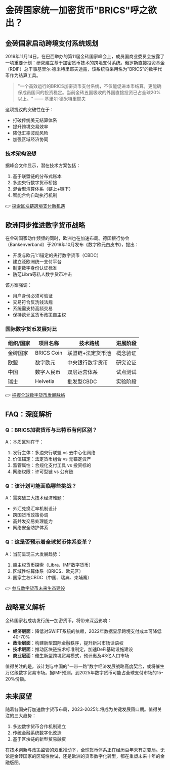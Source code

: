 # 金砖国家统一加密货币"BRICS"呼之欲出？

## 金砖国家启动跨境支付系统规划

2019年11月14日，在巴西举办的第11届金砖国家峰会上，成员国商业委员会披露了一项重要计划：研究建立基于加密货币技术的跨境支付系统。俄罗斯直接投资基金（RDIF）总干事基里尔·德米特里耶夫透露，该系统将采用名为"BRICS"的数字代币作为结算工具。

> "一个高效运行的BRICS加密货币支付系统，不仅能促进本币结算，更能确保成员国间的投资稳定。当前金砖五国吸收的外国直接投资已占全球20%以上。" —— 基里尔·德米特里耶夫

这项提议的突破性在于：
- 打破传统美元结算体系
- 提升跨境交易效率
- 降低汇率波动风险
- 加强区域经济协同

### 技术架构设想
据峰会文件显示，潜在技术方案包括：
1. 基于联盟链的分布式账本
2. 多边央行数字货币桥接
3. 混合型清算体系（链上+链下）
4. 智能合约自动执行机制

👉 [探索区块链跨境支付新机遇](https://bit.ly/okx_welcome)

## 欧洲同步推进数字货币战略

在金砖国家动作频频的同时，欧洲也在加速布局。德国银行协会（Bankenverband）于2019年10月发布《数字欧元白皮书》，提出：
- 开发与欧元1:1锚定的央行数字货币（CBDC）
- 建立泛欧洲统一支付平台
- 制定数字身份认证标准
- 防范Libra等私人数字货币冲击

该方案强调：
- 用户身份必须可验证
- 交易符合反洗钱法规
- 系统需支持高频交易
- 保持欧元区货币政策自主权

### 国际数字货币发展对比

| 组织/国家 | 项目名称 | 技术路线 | 进展阶段 |
|----------|----------|----------|----------|
| 金砖国家 | BRICS Coin | 联盟链+法定货币池 | 概念验证 |
| 欧盟     | 数字欧元   | 中央银行数字货币 | 研究论证 |
| 中国     | 数字人民币 | 双层运营体系 | 试点测试 |
| 瑞士     | Helvetia   | 批发型CBDC | 实验阶段 |

👉 [把握全球数字货币发展脉络](https://bit.ly/okx_welcome)

## FAQ：深度解析

### Q：BRICS加密货币与比特币有何区别？
A：本质区别在于：
1. 发行主体：多边央行联盟 vs 去中心化网络
2. 价值锚定：法定货币组合 vs 无锚定资产
3. 监管属性：合规化支付工具 vs 投资标的
4. 网络权限：许可型链 vs 公有链

### Q：该计划可能面临哪些挑战？
A：需突破三大技术经济难题：
- 外汇兑换汇率机制设计
- 跨国货币政策协调
- 高并发交易处理能力
- 网络安全防护体系

### Q：这是否预示着全球货币体系变革？
A：当前呈现三大发展趋势：
1. 超主权货币探索（Libra、IMF数字货币）
2. 区域性结算体系（BRICS、欧元区）
3. 国家主权CBDC（中国、瑞典、柬埔寨）

👉 [参与数字货币未来生态建设](https://bit.ly/okx_welcome)

## 战略意义解析

金砖国家若成功发行统一加密货币，将带来深远影响：
- **经济层面**：降低对SWIFT系统的依赖，2022年数据显示跨境支付成本可降低40-70%
- **政治层面**：构建新型国际金融秩序，提升新兴市场话语权
- **技术层面**：推动区块链技术标准制定，加速DeFi基础设施建设
- **商业层面**：催生新型跨境贸易模式，预计惠及43亿人口市场

值得关注的是，该计划与中国的"一带一路"数字经济发展战略高度契合，或将催生万亿级数字贸易市场。据IMF预测，到2025年数字货币可能占全球支付市场的15-20%份额。

## 未来展望

随着各国央行加速数字货币布局，2023-2025年将成为关键发展窗口期。值得关注的三大趋势：
1. 多边数字货币合作机制建立
2. 传统金融系统数字化改造
3. 基于区块链的新型贸易融资

在技术创新与政策监管的双重推动下，全球货币体系正在经历百年未有之变局。无论是金砖国家的区域性尝试，还是欧洲的货币数字化转型，都在重塑未来十年的金融版图。